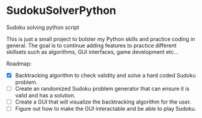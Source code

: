 # SudokuSolverPython
Sudoku solving python script

This is just a small project to bolster my Python skills and practice coding in general.
The goal is to continue adding features to practice different skillsets such as algorithms, GUI interfaces, game development etc...

Roadmap:

- [X] Backtracking algorithm to check validity and solve a hard coded Sudoku problem.
- [ ] Create an randomized Sudoku problem generator that can ensure it is valid and has a solution.
- [ ] Create a GUI that will visualize the backtracking algorithm for the user.
- [ ] Figure out how to make the GUI interactable and be able to play Sudoku.
